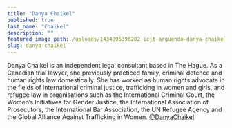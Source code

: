 ```yaml
---
title: "Danya Chaikel"
published: true
last_name: "Chaikel"
description: ""
featured_image_path: /uploads/1434895396282_icjt-arguendo-danya-chaikel.jpg
slug: danya-chaikel
---
```


Danya Chaikel is an independent legal consultant based in The Hague. As a Canadian trial lawyer, she previously practiced family, criminal defence and human rights law domestically. She has worked as human rights advocate in the fields of international criminal justice, trafficking in women and girls, and refugee law in organisations such as the International Criminal Court, the Women’s Initiatives for Gender Justice, the International Association of Prosecutors, the International Bar Association, the UN Refugee Agency and the Global Alliance Against Trafficking in Women. [@DanyaChaikel](https://twitter.com/danyachaikel)[](https://twitter.com/danyachaikel)

